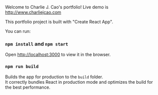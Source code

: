 Welcome to Charlie J. Cao's portfolio! Live demo is http://www.charliejcao.com 

This portfolio project is built with "Create React App".

You can run:

### `npm install` and `npm start`

Open [http://localhost:3000](http://localhost:3000) to view it in the browser.

### `npm run build`

Builds the app for production to the `build` folder.<br>
It correctly bundles React in production mode and optimizes the build for the best performance.
